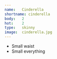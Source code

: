 ```yaml
---
name:	Cinderella
shortname: cinderella
body:	2
hot:	2
type:	skinny
image:	cinderella.jpg
---
```


* Small waist
* Small everything
